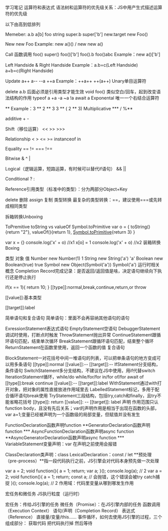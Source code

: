 学习笔记
运算符和表达式
语法树和运算符的优先级关系：JS中用产生式描述运算符的优先级

以下由高到低排列

Memeber:
    a.b
    a[b]
    foo string
    super.b
    super['b']
    new.target
    new Foo()

New
    new Foo
    Example: new a()() / new new a()

Call 函数调用
    foo()
    super()
    foo()['b']
    foo().b
    foo()abc
    Example：new a()['b']

Left Handside & Right Handside
    Example：a.b=c(Left Handside) a+b=c(Right Handside)

Update
    a++
    a--
    --a
    ++a
Example：++a++ ++(a++)
Unary单目运算符

delete a.b 后面必须是引用类型才能生效
void foo() 类似空白/回车，起到改变语法结构的作用
typeof a
+a
-a
~a
!a
await a
Exponental 唯一一个右结合运算符

**
Example：3 ** 2 ** 3 3 ** ( 2 ** 3)
Multiplicative *** / %**

additive + -

Shift（移位运算） << >> >>>

Relationship < > <= >= instanceof in

Equality == != === !==

Bitwise & ^ |

Logical（逻辑运算，短路运算，有时候可以替代if语句） && ||

Conditional ? :

Reference引用类型（标准中的类型）：分为两部分Object+Key

delete 删除
assign 复制
类型转换
最复杂的类型转换：==，建议使用===或先转成相同类型

拆箱转换Unboxing

ToPremitive
toString vs valueOf
Symbol.toPrimitive
var o = {
	toString(){return "2"},
	valueOf(){return 1},
	[Symbol.toPrimitive](){return 3}
}

var x = {}
console.log('x' + o) //x1
x[o] = 1 
console.log('x' + o) //x2
装箱转换Boxing

类型	对象	值
Number	new Number(1)	1
String	new String('a')	'a'
Boolean	new Boolean(true)	true
Symbol	new Object(Symbol('a'))	Symbol('a')
运行时相关概念
Completion Record完成记录：是否返回/返回值是啥，决定语句继续向下执行还是停止执行

if(x == 1){
	return 10;
}
[[type]]:normal,break,continue,return,or throw

[[value]]:基本类型

[[target]]:label

简单语句和复合语句
简单语句：里面不会再容纳其他语句的语句

ExressionStatement表达式语句
EmptyStatement空语句
DebuggerStatement调试时使用，打断点时触发
ThrowStatement抛出异常
ContinueStatement跟循环语句匹配，结束单次循环
BreakStatement跟循环语句匹配，结束整个循环
ReturnStatement在函数里使用，返回一个函数的值
复合语句

BlockStatement一对花括号中间一堆语句的列表，可以把单条语句的地方变成可以用多条语句
[[type]]:normal
[[value]]:--
[[target]]:--
IfStatement分支结构，条件语句
SwitchStatement多分支结构，不建议在JS中使用，用if代替switch
IterationStatement循环，while/do while/for/for in/for of/for await of
[[type]]:break continue
[[value]]:--
[[target]]:label
WithStatement通过with打开对象，把对象的属性直接放进作用域里去
LabelledStatement标记，多用于配合循环语句break使用
TryStatement三段结构，包括try,catch和finally，且try不能省略花括号
[[type]]: return
[[value]]: --
[[target]]: label
声明
作用范围只认function body，且没有先后关系；var的声明作用是相当于出现在函数的头部，var a=1;变量已经被声明为一个函数级的局部变量，但赋值并没有发生

FunctionDeclaration函数声明function
**GeneratorDeclaration函数声明function ***
AsyncFunctionDeclaration函数声明async function
**AsyncGeneratorDeclaration函数声明async function ***
VariableStatement变量声明：var
在声明之前使用会报错

ClassDeclaration类声明：class
LexicalDeclaration：const / let
**预处理（pre-process）**指一段代码执行之前，JS引擎会对代码本身预先做一次处理

var a = 2;
void function(){
	a = 1;
	return;
	var a;
}();
console.log(a); // 2
var a = 2;
void function(){
	a = 1;
	return;
	const a; // 会抛错，这个错误会被try catch捕捉
}();
console.log(a); // 2
作用域：代码里变量从哪到哪发生作用

宏任务和微任务
JS执行粒度（运行时）

宏任务：传给JS引擎的任务
微任务（Promise）：在JS引擎内部的任务
函数调用（Execution Context）
语句/声明（Completion Record）
表达式（Reference）
直接量/变量/this……
事件循环，如何去使用JS引擎的过程，三个组成部分：
	获取代码
	把代码执行掉
	然后等待

